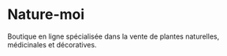 # Nature-moi
Boutique en ligne spécialisée dans la vente de plantes naturelles, médicinales et décoratives.
